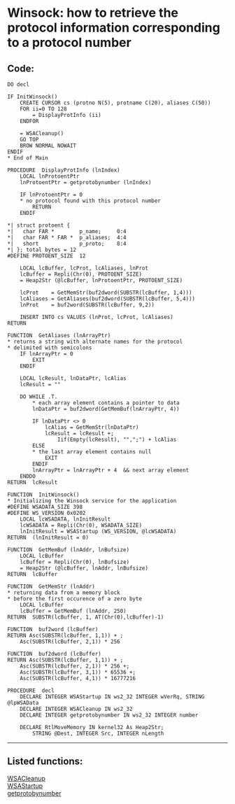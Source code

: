 <link rel="stylesheet" type="text/css" href="../css/win32api.css">  
<link rel="stylesheet" href="https://cdnjs.cloudflare.com/ajax/libs/font-awesome/4.7.0/css/font-awesome.min.css">

# Winsock: how to retrieve the protocol information corresponding to a protocol number

## Code:
```foxpro  
DO decl

IF InitWinsock()
	CREATE CURSOR cs (protno N(5), protname C(20), aliases C(50))
	FOR ii=0 TO 128
		= DisplayProtInfo (ii)
	ENDFOR

	= WSACleanup()
	GO TOP
	BROW NORMAL NOWAIT
ENDIF
* End of Main

PROCEDURE  DisplayProtInfo (lnIndex)
	LOCAL lnProtoentPtr
	lnProtoentPtr = getprotobynumber (lnIndex)

	IF lnProtoentPtr = 0
	* no protocol found with this protocol number
		RETURN
	ENDIF

*| struct protoent {
*|   char FAR *        p_name;     0:4
*|   char FAR * FAR *  p_aliases;  4:4
*|   short             p_proto;    8:4
*| }; total bytes = 12
#DEFINE PROTOENT_SIZE  12

	LOCAL lcBuffer, lcProt, lcAliases, lnProt
	lcBuffer = Repli(Chr(0), PROTOENT_SIZE)
	= Heap2Str (@lcBuffer, lnProtoentPtr, PROTOENT_SIZE)

	lcProt    = GetMemStr(buf2dword(SUBSTR(lcBuffer, 1,4)))
	lcAliases = GetAliases(buf2dword(SUBSTR(lcBuffer, 5,4)))
	lnProt    = buf2word(SUBSTR(lcBuffer, 9,2))
	
	INSERT INTO cs VALUES (lnProt, lcProt, lcAliases)
RETURN

FUNCTION  GetAliases (lnArrayPtr)
* returns a string with alternate names for the protocol
* delimited with semicolons
	IF lnArrayPtr = 0
		EXIT
	ENDIF

	LOCAL lcResult, lnDataPtr, lcAlias
	lcResult = ""

	DO WHILE .T.
		* each array element contains a pointer to data
		lnDataPtr = buf2dword(GetMemBuf(lnArrayPtr, 4))

		IF lnDataPtr <> 0
			lcAlias = GetMemStr(lnDataPtr)
			lcResult = lcResult +;
				Iif(Empty(lcResult), "",";") + lcAlias
		ELSE
		* the last array element contains null
			EXIT
		ENDIF
		lnArrayPtr = lnArrayPtr + 4  && next array element
	ENDDO
RETURN  lcResult

FUNCTION  InitWinsock()
* Initializing the Winsock service for the application
#DEFINE WSADATA_SIZE 398
#DEFINE WS_VERSION 0x0202
	LOCAL lcWSADATA, lnInitResult
	lcWSADATA = Repli(Chr(0), WSADATA_SIZE)
	lnInitResult = WSAStartup (WS_VERSION, @lcWSADATA)
RETURN  (lnInitResult = 0)

FUNCTION  GetMemBuf (lnAddr, lnBufsize)
	LOCAL lcBuffer
	lcBuffer = Repli(Chr(0), lnBufsize)
	= Heap2Str (@lcBuffer, lnAddr, lnBufsize)
RETURN  lcBuffer

FUNCTION  GetMemStr (lnAddr)
* returning data from a memory block
* before the first occurence of a zero byte
	LOCAL lcBuffer
	lcBuffer = GetMemBuf (lnAddr, 250)
RETURN  SUBSTR(lcBuffer, 1, AT(Chr(0),lcBuffer)-1)

FUNCTION  buf2word (lcBuffer)
RETURN Asc(SUBSTR(lcBuffer, 1,1)) + ;
	Asc(SUBSTR(lcBuffer, 2,1)) * 256

FUNCTION  buf2dword (lcBuffer)
RETURN Asc(SUBSTR(lcBuffer, 1,1)) + ;
	Asc(SUBSTR(lcBuffer, 2,1)) * 256 +;
	Asc(SUBSTR(lcBuffer, 3,1)) * 65536 +;
	Asc(SUBSTR(lcBuffer, 4,1)) * 16777216

PROCEDURE  decl
	DECLARE INTEGER WSAStartup IN ws2_32 INTEGER wVerRq, STRING @lpWSAData
	DECLARE INTEGER WSACleanup IN ws2_32
	DECLARE INTEGER getprotobynumber IN ws2_32 INTEGER number

	DECLARE RtlMoveMemory IN kernel32 As Heap2Str;
		STRING @Dest, INTEGER Src, INTEGER nLength  
```  
***  


## Listed functions:
[WSACleanup](../libraries/ws2_32/WSACleanup.md)  
[WSAStartup](../libraries/ws2_32/WSAStartup.md)  
[getprotobynumber](../libraries/ws2_32/getprotobynumber.md)  
